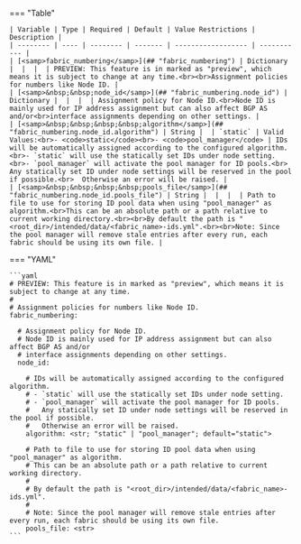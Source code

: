 <!--
  ~ Copyright (c) 2025 Arista Networks, Inc.
  ~ Use of this source code is governed by the Apache License 2.0
  ~ that can be found in the LICENSE file.
  -->
=== "Table"

    | Variable | Type | Required | Default | Value Restrictions | Description |
    | -------- | ---- | -------- | ------- | ------------------ | ----------- |
    | [<samp>fabric_numbering</samp>](## "fabric_numbering") | Dictionary |  |  |  | PREVIEW: This feature is in marked as "preview", which means it is subject to change at any time.<br><br>Assignment policies for numbers like Node ID. |
    | [<samp>&nbsp;&nbsp;node_id</samp>](## "fabric_numbering.node_id") | Dictionary |  |  |  | Assignment policy for Node ID.<br>Node ID is mainly used for IP address assignment but can also affect BGP AS and/or<br>interface assignments depending on other settings. |
    | [<samp>&nbsp;&nbsp;&nbsp;&nbsp;algorithm</samp>](## "fabric_numbering.node_id.algorithm") | String |  | `static` | Valid Values:<br>- <code>static</code><br>- <code>pool_manager</code> | IDs will be automatically assigned according to the configured algorithm.<br>- `static` will use the statically set IDs under node setting.<br>- `pool_manager` will activate the pool manager for ID pools.<br>  Any statically set ID under node settings will be reserved in the pool if possible.<br>  Otherwise an error will be raised. |
    | [<samp>&nbsp;&nbsp;&nbsp;&nbsp;pools_file</samp>](## "fabric_numbering.node_id.pools_file") | String |  |  |  | Path to file to use for storing ID pool data when using "pool_manager" as algorithm.<br>This can be an absolute path or a path relative to current working directory.<br><br>By default the path is "<root_dir>/intended/data/<fabric_name>-ids.yml".<br><br>Note: Since the pool manager will remove stale entries after every run, each fabric should be using its own file. |

=== "YAML"

    ```yaml
    # PREVIEW: This feature is in marked as "preview", which means it is subject to change at any time.
    #
    # Assignment policies for numbers like Node ID.
    fabric_numbering:

      # Assignment policy for Node ID.
      # Node ID is mainly used for IP address assignment but can also affect BGP AS and/or
      # interface assignments depending on other settings.
      node_id:

        # IDs will be automatically assigned according to the configured algorithm.
        # - `static` will use the statically set IDs under node setting.
        # - `pool_manager` will activate the pool manager for ID pools.
        #   Any statically set ID under node settings will be reserved in the pool if possible.
        #   Otherwise an error will be raised.
        algorithm: <str; "static" | "pool_manager"; default="static">

        # Path to file to use for storing ID pool data when using "pool_manager" as algorithm.
        # This can be an absolute path or a path relative to current working directory.
        #
        # By default the path is "<root_dir>/intended/data/<fabric_name>-ids.yml".
        #
        # Note: Since the pool manager will remove stale entries after every run, each fabric should be using its own file.
        pools_file: <str>
    ```
